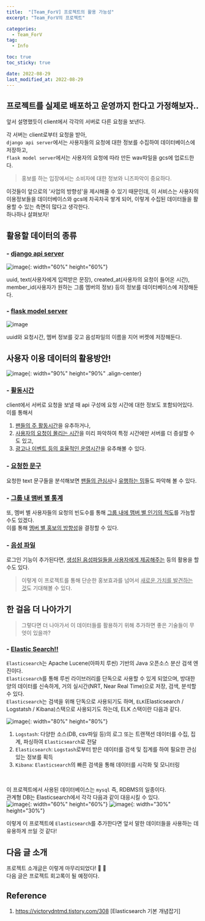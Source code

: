 ```yaml
---
title:  "[Team_ForV] 프로젝트의 활용 가능성"
excerpt: "Team_ForV의 프로젝트"

categories:
  - Team_ForV
tag:
  - Info

toc: true
toc_sticky: true

date: 2022-08-29
last_modified_at: 2022-08-29
---
```

## 프로젝트를 실제로 배포하고 운영까지 한다고 가정해보자..
앞서 설명했듯이 client에서 각각의 서버로 다른 요청을 보낸다.  

각 서버는 client로부터 요청을 받아,  
`django api server`에서는 사용자들의 요청에 대한 정보를 수집하여 데이터베이스에 저장하고,  
`flask model server`에서는 사용자의 요청에 따라 만든 wav파일을 gcs에 업로드한다.  

> 홍보를 하는 입장에서는 소비자에 대한 정보와 니즈파악이 중요하다.  

이것들이 앞으로의 '사업의 방향성'을 제시해줄 수 있기 때문인데, 이 서비스는 사용자의 이용정보들을 데이터베이스와 gcs에 차곡차곡 쌓게 되어, 이렇게 수집된 데이터들을 활용할 수 있는 측면이 많다고 생각한다.  
하나하나 살펴보자!

## 활용할 데이터의 종류
### - <u>django api server</u>
![image](/assets/images/Team_ForV/9-2.png){: width="60%" height="60%"}<br>

uuid, text(사용자에게 입력받은 문장), created_at(사용자의 요청이 들어온 시간),  
member_id(사용자가 원하는 그룹 멤버의 정보) 등의 정보를 데이터베이스에 저장해둔다. 

### - <u>flask model server</u>
![image](/assets/images/Team_ForV/9-3.png)<br>

uuid와 요청시간, 멤버 정보를 갖고 음성파일의 이름을 지어 버켓에 저장해둔다.

## 사용자 이용 데이터의 활용방안!
![image](/assets/images/Team_ForV/9-1.png){: width="90%" height="90%" .align-center}

### - <u>활동시간</u>
client에서 서버로 요청을 보낼 때 api 구성에 요청 시간에 대한 정보도 포함되어있다.  
이를 통해서  
1) <u>팬들의 주 활동시간</u>을 유추하거나,  
2) <u>사용자의 요청이 몰리는 시간</u>을 미리 파악하여 특정 시간에만 서버를 더 증설할 수도 있고,  
3) <u>광고나 이벤트 등의 효율적인 운영시간</u>을 유추해볼 수 있다.

### - <u>요청한 문구</u>
요청한 text 문구들을 분석해보면 <u>팬들의 관심사</u>나 <u>유행하는 밈</u>들도 파악해 볼 수 있다.  

### - <u>그룹 내 맴버 별 통계</u>
또, 멤버 별 사용자들의 요청의 빈도수를 통해 <u>그룹 내에 맴버 별 인기의 척도</u>를 가늠할 수도 있겠다.  
이를 통해 <u>멤버 별 홍보의 방향성</u>을 결정할 수 있다.

### - <u>음성 파일</u>
로그인 기능이 추가된다면, <u>생성된 음성파일들을 사용자에게 제공해주는</u> 등의 활용을 할 수도 있다.  

> 이렇게 이 프로젝트를 통해 단순한 홍보효과를 넘어서 <u>새로운 가치를 발견하는 것</u>도 기대해볼 수 있다.

## 한 걸음 더 나아가기
> 그렇다면 더 나아가서 이 데이터들를 활용하기 위해 추가하면 좋은 기술들이 무엇이 있을까?  

### - <u>Elastic Search!!</u>
`Elasticsearch`는 Apache Lucene(아파치 루씬) 기반의 Java 오픈소스 분산 검색 엔진이다.  
`Elasticsearch`를 통해 루씬 라이브러리를 단독으로 사용할 수 있게 되었으며, 방대한 양의 데이터를 신속하게, 거의 실시간(NRT, Near Real Time)으로 저장, 검색, 분석할 수 있다.  
`Elasticsearch`는 검색을 위해 단독으로 사용되기도 하며, `ELK`(Elasticsearch / Logstatsh / Kibana)스택으로 사용되기도 하는데, ELK 스택이란 다음과 같다.

![image](/assets/images/Team_ForV/9-4.png){: width="80%" height="80%"}

1) `Logstash`: 다양한 소스(DB, csv파일 등)의 로그 또는 트랜잭션 데이터를 수집, 집계, 파싱하여 `Elasticsearch`로 전달  
2) `Elasticsearch`: `Logstash`로부터 받은 데이터를 검색 및 집계를 하여 필요한 관심 있는 정보를 획득  
3) `Kibana`: `Elasticsearch`의 빠른 검색을 통해 데이터를 시각화 및 모니터링  
<br>

이 프로젝트에서 사용된 데이터베이스는 `mysql` 즉, RDBMS의 일종이다.  
관계형 DB는 Elasticsearch에서 각각 다음과 같이 대응시킬 수 있다.  
![image](/assets/images/Team_ForV/9-5.jpeg){: width="60%" height="60%"}
![image](/assets/images/Team_ForV/9-6.png){: width="30%" height="30%"}<br>

이렇게 이 프로젝트에 `Elasticsearch`를 추가한다면 앞서 말한 데이터들을 사용하는 데 유용하게 쓰일 것 같다!

## 다음 글 소개
프로젝트 소개글은 이렇게 마무리되었다! 🎉 👏  
다음 글은 프로젝트 회고록이 될 예정이다.

## Reference
1) <https://victorydntmd.tistory.com/308> [Elasticsearch 기본 개념잡기]